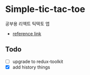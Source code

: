 # Simple-tic-tac-toe

공부용 리액트 틱택토 앱

- [reference link](https://react.dev/learn/tutorial-tic-tac-toe)

## Todo

- [ ] upgrade to redux-toolkit
- [x] add history things
